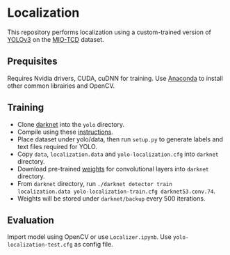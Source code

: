 # Localization
This repository performs localization using a custom-trained version of [YOLOv3](https://pjreddie.com/darknet/yolo/) on the [MIO-TCD](http://podoce.dinf.usherbrooke.ca/challenge/dataset/) dataset.

## Prequisites
Requires Nvidia drivers, CUDA, cuDNN for training. Use [Anaconda](https://www.anaconda.com/download/#linux) to install other common librairies and OpenCV.

## Training
- Clone [darknet](https://github.com/AlexeyAB/darknet) into the `yolo` directory.
- Compile using these [instructions](https://github.com/AlexeyAB/darknet#how-to-compile-on-linux).
- Place dataset under yolo/data, then run `setup.py` to generate labels and text files required for YOLO.
- Copy `data`, `localization.data` and `yolo-localization.cfg` into `darknet` directory.
- Download pre-trained [weights](https://pjreddie.com/media/files/darknet53.conv.74) for convolutional layers into `darknet` directory.
- From `darknet` directory, run `./darknet detector train localization.data yolo-localization-train.cfg darknet53.conv.74`.
- Weights will be stored under `darknet/backup` every 500 iterations.

## Evaluation
Import model using OpenCV or use `Localizer.ipynb`. Use `yolo-localization-test.cfg` as config file.
